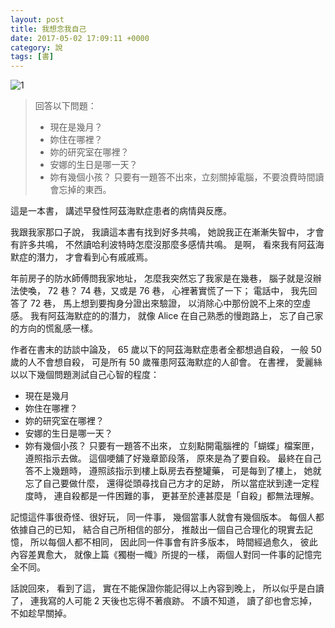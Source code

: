 ```yaml
---
layout: post
title: 我想念我自己 
date: 2017-05-02 17:09:11 +0000
category: 說
tags: [書]
---
```



![1](/blog/assets/images/2018/miss.jpg)

>回答以下問題：
>+ 現在是幾月？
>+ 妳住在哪裡？
>+ 妳的研究室在哪裡？
>+ 安娜的生日是哪一天？
>+ 妳有幾個小孩？
>只要有一題答不出來，立刻關掉電腦，不要浪費時間讀會忘掉的東西。

      
<!--more-->
   

這是一本書，
講述早發性阿茲海默症患者的病情與反應。

我跟我家那口子說，
我讀這本書有找到好多共鳴，
她說我正在漸漸失智中，
才會有許多共鳴，
不然讀哈利波特時怎麼沒那麼多感情共鳴。
是啊，
看來我有阿茲海默症的潛力，
才會看到心有戚戚焉。

年前房子的防水師傅問我家地址，
怎麼我突然忘了我家是在幾巷，
腦子就是沒辦法使喚，
72 巷？ 74 巷，又或是 76 巷，
心裡著實慌了一下；
電話中，
我先回答了 72 巷，
馬上想到要掏身分證出來驗證，
以消除心中那份說不上來的空虛感。
我有阿茲海默症的的潛力，
就像 Alice 在自己熟悉的慢跑路上，
忘了自己家的方向的慌亂感一樣。


作者在書末的訪談中論及，
65 歲以下的阿茲海默症患者全都想過自殺，
一般 50 歲的人不會想自殺，
可是所有 50 歲罹患阿茲海默症的人卻會。
在書裡，
愛麗絲以以下幾個問題測試自己心智的程度：
+ 現在是幾月
+ 妳住在哪裡？
+ 妳的研究室在哪裡？
+ 安娜的生日是哪一天？
+ 妳有幾個小孩？
只要有一題答不出來，
立刻點開電腦裡的「蝴蝶」檔案匣，
遵照指示去做。
這個哽舖了好幾章節段落，
原來是為了要自殺。
最終在自己答不上幾題時，
遵照該指示到樓上臥房去吞整罐藥，
可是每到了樓上，
她就忘了自己要做什麼，
還得從頭尋找自己方才的足跡，
所以當症狀到達一定程度時，
連自殺都是一件困難的事，
更甚至於連甚麼是「自殺」都無法理解。

記憶這件事很奇怪、很好玩，
同一件事，
幾個當事人就會有幾個版本。
每個人都依據自己的已知，
結合自己所相信的部分，
推敲出一個自己合理化的現實去記憶，
所以每個人都不相同，
因此同一件事會有許多版本，
時間經過愈久，
彼此內容差異愈大，
就像上篇《獨樹一幟》所提的一樣，
兩個人對同一件事的記憶完全不同。

話說回來，
看到了這，
實在不能保證你能記得以上內容到晚上，
所以似乎是白讀了，
連我寫的人可能 2 天後也忘得不著痕跡。
不讀不知道，
讀了卻也會忘掉，
不如趁早關掉。

